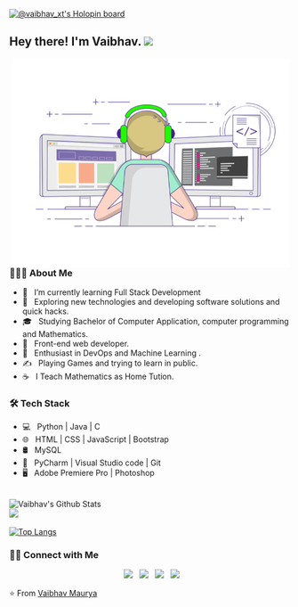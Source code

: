 [![@vaibhav_xt's Holopin board](https://holopin.me/vaibhav_xt)](https://holopin.io/@vaibhav_xt)
<h2> Hey there! I'm Vaibhav. <img src="https://github.com/souvikguria98/souvikguria98/blob/master/Hi.gif" width="25"></h2>
<img align="right" alt="GIF" src="https://raw.githubusercontent.com/devSouvik/devSouvik/master/gif3.gif" width="500"/>

<h3> 👨🏻‍💻 About Me </h3>

- 🔭 &nbsp; I’m currently learning Full Stack Development
- 🤔 &nbsp; Exploring new technologies and developing software solutions and quick hacks.
- 🎓 &nbsp; Studying Bachelor of Computer Application, computer programming and Mathematics.
- 💼 &nbsp; Front-end web developer.
- 🌱 &nbsp; Enthusiast in DevOps and Machine Learning .
- ✍️ &nbsp; Playing Games and trying to learn in public.
- ☕ &nbsp; I Teach Mathematics as Home Tution. 

<h3>🛠 Tech Stack</h3>

- 💻 &nbsp; Python | Java | C  
- 🌐 &nbsp; HTML | CSS | JavaScript | Bootstrap 
- 🛢 &nbsp; MySQL
- 🔧 &nbsp; PyCharm | Visual Studio code | Git
- 🖥 &nbsp; Adobe Premiere Pro | Photoshop

<br>


<img align="center" src="https://github-readme-stats.vercel.app/api?username=vaibhav-xt&&show_icons=true&title_color=ffffff&icon_color=bb2acf&text_color=daf7dc&bg_color=151515" alt="Vaibhav's Github Stats">
<br>
<img width="48%" src="https://github-readme-streak-stats.herokuapp.com/?user=vaibhav-xt&show_icons=true&theme=onedark" />
</br>

[![Top Langs](https://github-readme-stats.vercel.app/api/top-langs/?username=vaibhav-xt&show_icons=true&theme=radical)](https://github.com/vaibhav-xt/github-readme-stats)


<h3> 🤝🏻 Connect with Me </h3>

<p align="center">
&nbsp; <a href="https://twitter.com/vaibhav_cc" target="_blank" rel="noopener noreferrer"><img src="https://img.icons8.com/plasticine/100/000000/twitter.png" width="50" /></a>  
&nbsp; <a href="https://vibhuu.hashnode.dev/" target="_blank" rel="noopener noreferrer"><img src="https://seeklogo.com/images/H/hashnode-logo-B114767E70-seeklogo.com.png" width="45" /></a>  
&nbsp; <a href="https://www.linkedin.com/in/vaibhavmaurya09/" target="_blank" rel="noopener noreferrer"><img src="https://img.icons8.com/plasticine/100/000000/linkedin.png" width="50" /></a>
&nbsp; <a href="mailto:vibhu.astute@gmail.com" target="_blank" rel="noopener noreferrer"><img src="https://img.icons8.com/plasticine/100/000000/gmail.png"  width="50" /></a>
</p>

⭐️ From [Vaibhav Maurya](https://github.com/vaibhav-xt)
